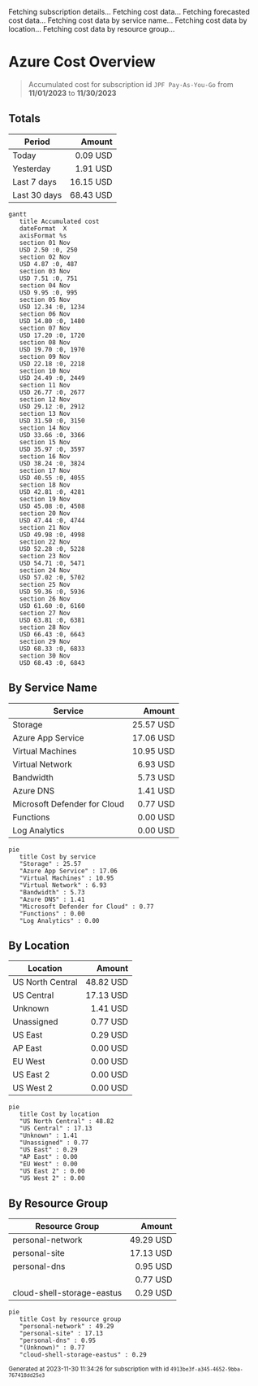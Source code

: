 Fetching subscription details...
Fetching cost data...
Fetching forecasted cost data...
Fetching cost data by service name...
Fetching cost data by location...
Fetching cost data by resource group...
# Azure Cost Overview

> Accumulated cost for subscription id `JPF Pay-As-You-Go` from **11/01/2023** to **11/30/2023**

## Totals

|Period|Amount|
|---|---:|
|Today|0.09 USD|
|Yesterday|1.91 USD|
|Last 7 days|16.15 USD|
|Last 30 days|68.43 USD|

```mermaid
gantt
   title Accumulated cost
   dateFormat  X
   axisFormat %s
   section 01 Nov
   USD 2.50 :0, 250
   section 02 Nov
   USD 4.87 :0, 487
   section 03 Nov
   USD 7.51 :0, 751
   section 04 Nov
   USD 9.95 :0, 995
   section 05 Nov
   USD 12.34 :0, 1234
   section 06 Nov
   USD 14.80 :0, 1480
   section 07 Nov
   USD 17.20 :0, 1720
   section 08 Nov
   USD 19.70 :0, 1970
   section 09 Nov
   USD 22.18 :0, 2218
   section 10 Nov
   USD 24.49 :0, 2449
   section 11 Nov
   USD 26.77 :0, 2677
   section 12 Nov
   USD 29.12 :0, 2912
   section 13 Nov
   USD 31.50 :0, 3150
   section 14 Nov
   USD 33.66 :0, 3366
   section 15 Nov
   USD 35.97 :0, 3597
   section 16 Nov
   USD 38.24 :0, 3824
   section 17 Nov
   USD 40.55 :0, 4055
   section 18 Nov
   USD 42.81 :0, 4281
   section 19 Nov
   USD 45.08 :0, 4508
   section 20 Nov
   USD 47.44 :0, 4744
   section 21 Nov
   USD 49.98 :0, 4998
   section 22 Nov
   USD 52.28 :0, 5228
   section 23 Nov
   USD 54.71 :0, 5471
   section 24 Nov
   USD 57.02 :0, 5702
   section 25 Nov
   USD 59.36 :0, 5936
   section 26 Nov
   USD 61.60 :0, 6160
   section 27 Nov
   USD 63.81 :0, 6381
   section 28 Nov
   USD 66.43 :0, 6643
   section 29 Nov
   USD 68.33 :0, 6833
   section 30 Nov
   USD 68.43 :0, 6843
```

## By Service Name

|Service|Amount|
|---|---:|
|Storage|25.57 USD|
|Azure App Service|17.06 USD|
|Virtual Machines|10.95 USD|
|Virtual Network|6.93 USD|
|Bandwidth|5.73 USD|
|Azure DNS|1.41 USD|
|Microsoft Defender for Cloud|0.77 USD|
|Functions|0.00 USD|
|Log Analytics|0.00 USD|

```mermaid
pie
   title Cost by service
   "Storage" : 25.57
   "Azure App Service" : 17.06
   "Virtual Machines" : 10.95
   "Virtual Network" : 6.93
   "Bandwidth" : 5.73
   "Azure DNS" : 1.41
   "Microsoft Defender for Cloud" : 0.77
   "Functions" : 0.00
   "Log Analytics" : 0.00
```

## By Location

|Location|Amount|
|---|---:|
|US North Central|48.82 USD|
|US Central|17.13 USD|
|Unknown|1.41 USD|
|Unassigned|0.77 USD|
|US East|0.29 USD|
|AP East|0.00 USD|
|EU West|0.00 USD|
|US East 2|0.00 USD|
|US West 2|0.00 USD|

```mermaid
pie
   title Cost by location
   "US North Central" : 48.82
   "US Central" : 17.13
   "Unknown" : 1.41
   "Unassigned" : 0.77
   "US East" : 0.29
   "AP East" : 0.00
   "EU West" : 0.00
   "US East 2" : 0.00
   "US West 2" : 0.00
```

## By Resource Group

|Resource Group|Amount|
|---|---:|
|personal-network|49.29 USD|
|personal-site|17.13 USD|
|personal-dns|0.95 USD|
||0.77 USD|
|cloud-shell-storage-eastus|0.29 USD|

```mermaid
pie
   title Cost by resource group
   "personal-network" : 49.29
   "personal-site" : 17.13
   "personal-dns" : 0.95
   "(Unknown)" : 0.77
   "cloud-shell-storage-eastus" : 0.29
```

<sup>Generated at 2023-11-30 11:34:26 for subscription with id `4913be3f-a345-4652-9bba-767418dd25e3`</sup>
